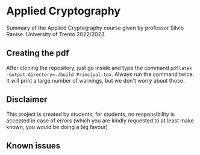 # Applied Cryptography
Summary of the Applied Cryptography course given by professor Silvio Ranise. University of Trento 2022/2023.

## Creating the pdf
After cloning the repository, just go inside and type the command `pdflatex -output-directory=./build Principal.tex`. Always run the command twice. It will print a large number of warnings, but we don't worry about those.

## Disclaimer
This project is created by students, for students, no responsibility is accepted in case of errors (which you are kindly requested to at least make known, you would be doing a big favour)

## Known issues
